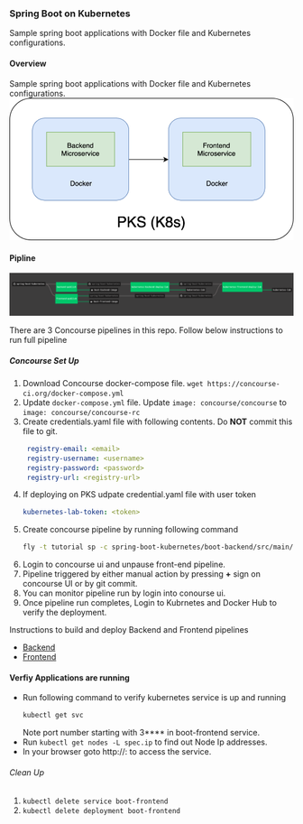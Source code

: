 ### Spring Boot on Kubernetes

Sample spring boot applications with Docker file and Kubernetes configurations. 

#### Overview

Sample spring boot applications with Docker file and Kubernetes configurations.
![Overview](images/boot-kubernetes-overview.png)

#### Pipline
![pipeline](images/boot-k8s-pipeline.png)

There are 3 Concourse pipelines in this repo. Follow below instructions to run full pipeline

##### Concourse Set Up

1. Download Concourse docker-compose file. `wget https://concourse-ci.org/docker-compose.yml`
2. Update `docker-compose.yml` file. Update `image: concourse/concourse` to `image: concourse/concourse-rc`
3. Create credentials.yaml file with following contents. Do **NOT** commit this file to git.
   ```yaml
    registry-email: <email>
    registry-username: <username>
    registry-password: <password>
    registry-url: <registry-url>
    ```
4. If deploying on PKS udpate credential.yaml file with user token
    ```yaml
    kubernetes-lab-token: <token>
    ```
5. Create concourse pipeline by running following command
   ```bash
   fly -t tutorial sp -c spring-boot-kubernetes/boot-backend/src/main/ci/pipeline.yaml -p boot-backend -l spring-boot-kubernetes/boot-backend/src/main/ci/credentials.yaml
   ```
6. Login to concourse ui and unpause front-end pipeline.
7. Pipeline triggered by either manual action by pressing **+** sign on concourse UI or by git commit.
8. You can monitor pipeline run by login into conourse ui. 
9. Once pipeline run completes, Login to Kubrnetes and Docker Hub to verify the deployment.

Instructions to build and deploy Backend and Frontend pipelines
- [Backend](boot-backend/Readme.md)
- [Frontend](boot-frontend/Readme.md)

#### Verfiy Applications are running  
- Run following command to verify kubernetes service is up and running
    ```bash
    kubectl get svc
    ``` 
    Note port number starting with 3**** in boot-frontend service.
- Run `kubectl get nodes -L spec.ip` to find out Node Ip addresses.
- In your browser goto http://<node-id>:<service-port> to access the service.

###### Clean Up
1. `kubectl delete service boot-frontend`
2. `kubectl delete deployment boot-frontend`


